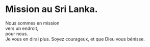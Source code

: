 # Mission au Sri Lanka.  

Nous sommes en mission  
vers un endroit,  
pour nous.  
Je vous en dirai plus. Soyez courageux, et que Dieu vous bénisse.

